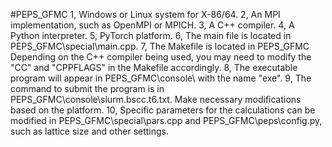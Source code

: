 #PEPS_GFMC
1, Windows or Linux system for X-86/64.
2, An MPI implementation, such as OpenMPI or MPICH.
3, A C++ compiler.
4, A Python interpreter.
5, PyTorch platform.
6, The main file is located in PEPS_GFMC\special\main.cpp.
7, The Makefile is located in PEPS_GFMC Depending on the C++ compiler being used, you may need to modify the "CC" and "CPPFLAGS" in the Makefile accordingly.
8, The executable program will appear in PEPS_GFMC\console\ with the name "exe".
9, The command to submit the program is in PEPS_GFMC\console\slurm.bscc.t6.txt. Make necessary modifications based on the platform.
10, Specific parameters for the calculations can be modified in PEPS_GFMC\special\pars.cpp and PEPS_GFMC\peps\config.py, such as lattice size and other settings.





